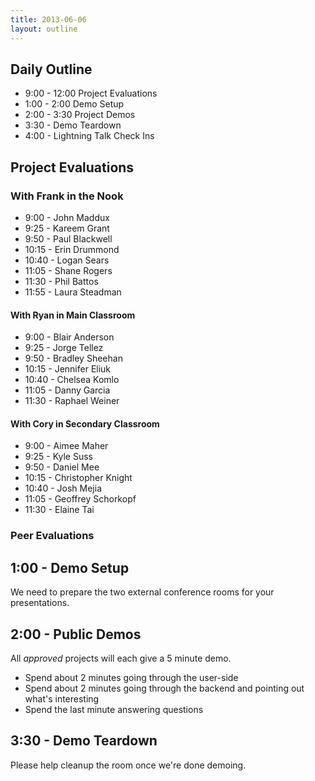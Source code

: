 ```yaml
---
title: 2013-06-06
layout: outline
---
```


## Daily Outline

* 9:00 - 12:00 Project Evaluations
* 1:00 - 2:00 Demo Setup
* 2:00 - 3:30 Project Demos
* 3:30 - Demo Teardown
* 4:00 - Lightning Talk Check Ins

## Project Evaluations

### With Frank in the Nook

* 9:00 - John Maddux
* 9:25 - Kareem Grant
* 9:50 - Paul Blackwell
* 10:15 - Erin Drummond
* 10:40 - Logan Sears
* 11:05 - Shane Rogers
* 11:30 - Phil Battos
* 11:55 - Laura Steadman

#### With Ryan in Main Classroom

* 9:00 - Blair Anderson
* 9:25 - Jorge Tellez
* 9:50 - Bradley Sheehan
* 10:15 - Jennifer Eliuk
* 10:40 - Chelsea Komlo
* 11:05 - Danny Garcia
* 11:30 - Raphael Weiner

#### With Cory in Secondary Classroom

* 9:00 - Aimee Maher
* 9:25 - Kyle Suss
* 9:50 - Daniel Mee
* 10:15 - Christopher Knight
* 10:40 - Josh Mejia
* 11:05 - Geoffrey Schorkopf
* 11:30 - Elaine Tai

### Peer Evaluations

## 1:00 - Demo Setup

We need to prepare the two external conference rooms for your presentations.

## 2:00 - Public Demos

All *approved* projects will each give a 5 minute demo.

* Spend about 2 minutes going through the user-side
* Spend about 2 minutes going through the backend and pointing out what's interesting
* Spend the last minute answering questions

## 3:30 - Demo Teardown

Please help cleanup the room once we're done demoing.
